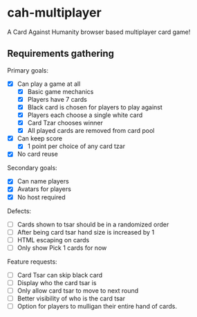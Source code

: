 # cah-multiplayer

A Card Against Humanity browser based multiplayer card game!

## Requirements gathering

Primary goals:

- [x] Can play a game at all
  - [x] Basic game mechanics
  - [x] Players have 7 cards
  - [x] Black card is chosen for players to play against
  - [x] Players each choose a single white card
  - [x] Card Tzar chooses winner
  - [x] All played cards are removed from card pool
- [x] Can keep score
  - [x] 1 point per choice of any card tzar
- [x] No card reuse

Secondary goals:

- [x] Can name players
- [x] Avatars for players
- [x] No host required

Defects:

- [ ] Cards shown to tsar should be in a randomized order
- [ ] After being card tsar hand size is increased by 1
- [ ] HTML escaping on cards
- [ ] Only show Pick 1 cards for now

Feature requests:

- [ ] Card Tsar can skip black card
- [ ] Display who the card tsar is
- [ ] Only allow card tsar to move to next round
- [ ] Better visibility of who is the card tsar
- [ ] Option for players to mulligan their entire hand of cards.
